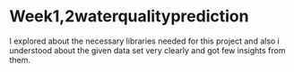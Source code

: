 # Week1,2waterqualityprediction
I explored about the necessary libraries needed for this project and also i understood about the given data set very clearly and got few insights from them.
